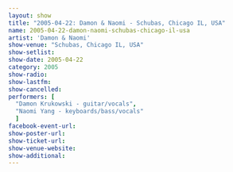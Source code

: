 ```yaml
---
layout: show
title: "2005-04-22: Damon & Naomi - Schubas, Chicago IL, USA"
name: 2005-04-22-damon-naomi-schubas-chicago-il-usa
artist: 'Damon & Naomi'
show-venue: "Schubas, Chicago IL, USA"
show-setlist: 
show-date: 2005-04-22
category: 2005
show-radio: 
show-lastfm: 
show-cancelled: 
performers: [
  "Damon Krukowski - guitar/vocals",
  "Naomi Yang - keyboards/bass/vocals"
  ]
facebook-event-url: 
show-poster-url: 
show-ticket-url: 
show-venue-website: 
show-additional: 
---
```


